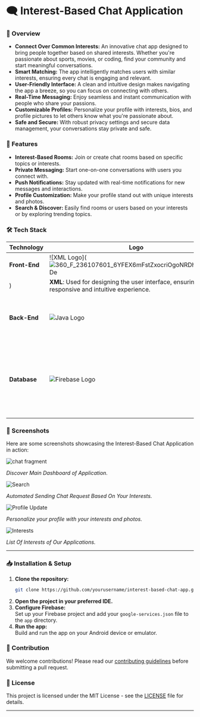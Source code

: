 # 🗨️ Interest-Based Chat Application

### 💬 Overview
- **Connect Over Common Interests:** An innovative chat app designed to bring people together based on shared interests. Whether you're passionate about sports, movies, or coding, find your community and start meaningful conversations.
- **Smart Matching:** The app intelligently matches users with similar interests, ensuring every chat is engaging and relevant.
- **User-Friendly Interface:** A clean and intuitive design makes navigating the app a breeze, so you can focus on connecting with others.
- **Real-Time Messaging:** Enjoy seamless and instant communication with people who share your passions.
- **Customizable Profiles:** Personalize your profile with interests, bios, and profile pictures to let others know what you're passionate about.
- **Safe and Secure:** With robust privacy settings and secure data management, your conversations stay private and safe.

### 🚀 Features
- **Interest-Based Rooms:** Join or create chat rooms based on specific topics or interests.
- **Private Messaging:** Start one-on-one conversations with users you connect with.
- **Push Notifications:** Stay updated with real-time notifications for new messages and interactions.
- **Profile Customization:** Make your profile stand out with unique interests and photos.
- **Search & Discover:** Easily find rooms or users based on your interests or by exploring trending topics.

### 🛠️ Tech Stack

| **Technology** | **Logo** | **Details** |
|----------------|----------|-------------|
| **Front-End**  | ![XML Logo](![360_F_236107601_6YFEX6mFstZxocriOgoNRDhOQKixhtDe](https://github.com/user-attachments/assets/76ee3a3f-e1ba-4856-9eb0-509263d06b25)
) | **XML**: Used for designing the user interface, ensuring a responsive and intuitive experience. |
| **Back-End**   | ![Java Logo](https://upload.wikimedia.org/wikipedia/en/3/30/Java_programming_language_logo.svg) | **Java**: The backbone of our app, handling all the logic and server-side operations. |
| **Database**   | ![Firebase Logo](https://upload.wikimedia.org/wikipedia/commons/3/37/Firebase_Logo.svg) | **Firebase**: Provides real-time data synchronization, ensuring that users experience instant updates and reliable data storage. |

### 📸 Screenshots

Here are some screenshots showcasing the Interest-Based Chat Application in action:

![chat fragment](https://github.com/user-attachments/assets/22c87d6f-7e93-4281-bf18-ea07b2737c32)

*Discover Main Dashboard of Application.*

![Search](https://github.com/user-attachments/assets/ccc24bf3-75c5-4fcf-a452-d1f624361dc6)

*Automated Sending Chat Request Based On Your Interests.*

![Profile Update](https://github.com/user-attachments/assets/56336f06-a456-45f0-8ab9-03ef7c045a23)

*Personalize your profile with your interests and photos.*

![Interests](https://github.com/user-attachments/assets/732d1b53-5452-4e18-a150-18f2cfcd5abd)

*List Of Interests of Our Applications.*

---

### 📥 Installation & Setup
1. **Clone the repository:**  
   ```sh
   git clone https://github.com/yourusername/interest-based-chat-app.git
   ```
2. **Open the project in your preferred IDE.**
3. **Configure Firebase:**  
   Set up your Firebase project and add your `google-services.json` file to the `app` directory.
4. **Run the app:**  
   Build and run the app on your Android device or emulator.

### 🤝 Contribution
We welcome contributions! Please read our [contributing guidelines](link_to_contributing_guidelines) before submitting a pull request.

### 📄 License
This project is licensed under the MIT License - see the [LICENSE](link_to_license) file for details.

---

